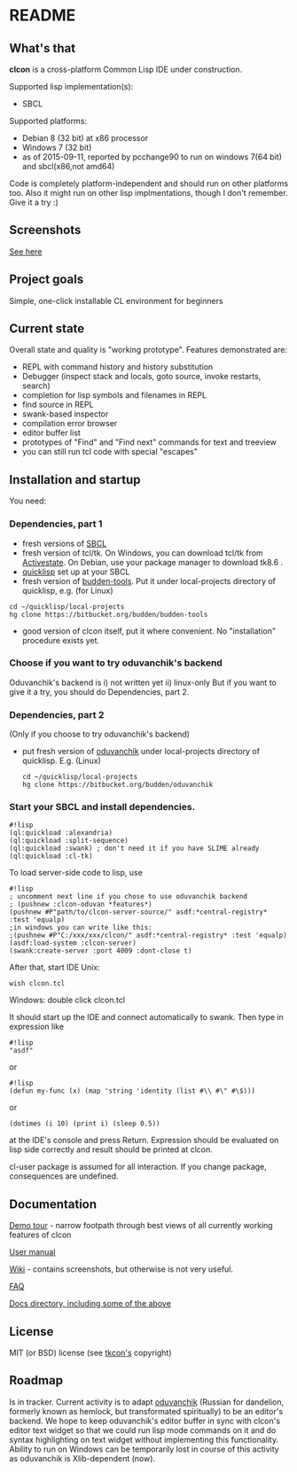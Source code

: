 # README #

## What's that
**clcon** is a cross-platform Common Lisp IDE under construction.

Supported lisp implementation(s):

- SBCL

Supported platforms: 

- Debian 8 (32 bit) at x86 processor
- Windows 7 (32 bit)
- as of 2015-09-11, reported by pcchange90 to run on windows 7(64 bit) and sbcl(x86,not amd64)

Code is completely platform-independent and should run on other platforms too. Also it might run on other lisp implmentations, though I don't remember. Give it a try :) 

## Screenshots
[See here](https://bitbucket.org/budden/clcon/wiki/Screenshots)

## Project goals
Simple, one-click installable CL environment for beginners

## Current state
Overall state and quality is "working prototype".
Features demonstrated are: 

- REPL with command history and history substitution
- Debugger (inspect stack and locals, goto source, invoke restarts, search)
- completion for lisp symbols and filenames in REPL
- find source in REPL
- swank-based inspector 
- compilation error browser
- editor buffer list
- prototypes of "Find" and "Find next" commands for text and treeview
- you can still run tcl code with special "escapes"

## Installation and startup 
You need:

### Dependencies, part 1

- fresh versions of [SBCL](http://www.sbcl.org/platform-table.html) 
- fresh version of tcl/tk. On Windows, you can download tcl/tk from [Activestate](http://www.activestate.com/activetcl/downloads). On Debian, use your package manager to download tk8.6 .
- [quicklisp](https://www.quicklisp.org/beta/) set up at your SBCL
- fresh version of [budden-tools](https://bitbucket.org/budden/budden-tools). Put it under local-projects directory of quicklisp, e.g. (for Linux)
```
cd ~/quicklisp/local-projects
hg clone https://bitbucket.org/budden/budden-tools
```  
- good version of clcon itself, put it where convenient. No "installation" procedure exists yet. 

### Choose if you want to try oduvanchik's backend
Oduvanchik's backend is
i) not written yet
ii) linux-only
But if you want to give it a try, you should do Dependencies, part 2. 

### Dependencies, part 2
(Only if you choose to try oduvanchik's backend)
- put fresh version of [oduvanchik](https://bitbucket.org/budden/oduvanchik) under local-projects directory of quicklisp. E.g. (Linux)
  ```
  cd ~/quicklisp/local-projects
  hg clone https://bitbucket.org/budden/oduvanchik
  ```

### Start your SBCL and install dependencies. 

```
#!lisp
(ql:quickload :alexandria)
(ql:quickload :split-sequence)
(ql:quickload :swank) ; don't need it if you have SLIME already
(ql:quickload :cl-tk)
```

To load server-side code to lisp, use
```
#!lisp
; uncomment next line if you chose to use oduvanchik backend
; (pushnew :clcon-oduvan *features*)
(pushnew #P"path/to/clcon-server-source/" asdf:*central-registry* :test 'equalp)
;in windows you can write like this:
;(pushnew #P"C:/xxx/xxx/clcon/" asdf:*central-registry* :test 'equalp)
(asdf:load-system :clcon-server)
(swank:create-server :port 4009 :dont-close t)
```

After that, start IDE
Unix:
```
wish clcon.tcl
```
Windows: double click clcon.tcl

It should start up the IDE and connect automatically to swank. 
Then type in expression like 

```
#!lisp
"asdf"
```
or
```
#!lisp
(defun my-func (x) (map 'string 'identity (list #\\ #\" #\$)))
```
or
```
(dotimes (i 10) (print i) (sleep 0.5))
```

at the IDE's console and press Return. Expression should be evaluated on lisp side correctly
and result should be printed at clcon. 

cl-user package is assumed for all interaction. If you change package, consequences are undefined.

## Documentation

[Demo tour](doc/demo-tour.md) - narrow footpath through best views of all currently working features of clcon

[User manual](https://bitbucket.org/budden/clcon/src/default/doc/user-manual.md)

[Wiki](https://bitbucket.org/budden/clcon/wiki/) - contains screenshots, but otherwise is not very useful.  

[FAQ](https://bitbucket.org/budden/clcon/src/default/doc/FAQ.md)

[Docs directory, including some of the above](https://bitbucket.org/budden/clcon/src/default/doc/)

## License
MIT (or BSD) license (see [tkcon's](http://tkcon.sourceforge.net/) copyright)

## Roadmap
Is in tracker. Current activity is to adapt [oduvanchik](https://bitbucket.org/budden/oduvanchik) (Russian for dandelion, formerly known as  hemlock, but transformated spiritually) to be an editor's backend. We hope to keep oduvanchik's editor buffer in sync with clcon's editor text widget so that we could run lisp mode commands on it and do syntax highlighting on text widget without implementing this functionality. Ability to run on Windows can be temporarily lost in course of this activity as oduvanchik is Xlib-dependent (now). 

